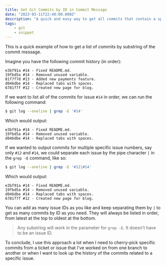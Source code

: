 ```yaml
---
title: Get Git Commits by ID in Commit Message
date: "2023-03-11T22:40:00.000Z"
description: "A quick and easy way to get all commits that contain a specific substring."
tags:
    - git
    - snippet
---
```


This is a quick example of how to get a list of commits by substring of the commit message.

Imagine you have the following commit history (in order):

```terminal
e3bf91a #14 - Fixed README.md.
19fbd5a #14 - Removed unused variable.
81f7f7d #13 - Added new payments feature.
d046dbe #14 - Replaced tabs with spaces.
6781f7f #12 - Created new page for blog.
```

If we want to list all of the commits for issue `#14` in order, we can run the following command:

```sh
$ git log --oneline | grep -E '#14'
```

Which would output:

```terminal
e3bf91a #14 - Fixed README.md.
19fbd5a #14 - Removed unused variable.
d046dbe #14 - Replaced tabs with spaces.
```

If we wanted to output commits for multiple specific issue numbers, say only `#12` and `#14`, we could separate each issue by the pipe character `|` in the `grep -E` command, like so:

```sh
$ git log --oneline | grep -E '#12|#14'
```

Which would output:

```terminal
e3bf91a #14 - Fixed README.md.
19fbd5a #14 - Removed unused variable.
d046dbe #14 - Replaced tabs with spaces.
6781f7f #12 - Created new page for blog.
```

You can add as many issue IDs as you like and keep separating them by `|` to get as many commits by ID as you need. They will always be listed in order, from latest at the top to oldest at the bottom.

> Any substring will work in the parameter for `grep -E`. It doesn't have to be an issue ID.

To conclude, I use this approach a lot when I need to cherry-pick specific commits from a ticket or issue that I've worked on from one branch to another or when I want to look up the history of the commits related to a specific issue.

